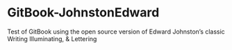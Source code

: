 # GitBook-JohnstonEdward
Test of GitBook using the open source version of Edward Johnston’s classic Writing Illuminating, &amp; Lettering
